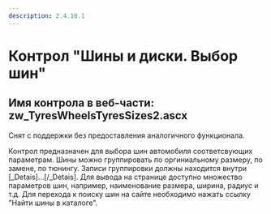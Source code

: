```yaml
---
description: 2.4.10.1
---
```


# Контрол "Шины и диски. Выбор шин"

## Имя контрола в веб-части: zw\_TyresWheelsTyresSizes2.ascx

Снят с поддержки без предоставления аналогичного функционала.

Контрол предназначен для выбора шин автомобиля соответсвующих параметрам. Шины можно группировать по оргиниальному размеру, по замене, по тюнингу. Записи группировки должны находится внутри \[\_Detais\]...\[/\_Detais\]. Для вывода на странице доступно множество параметров шин, например, наименование размера, ширина, радиус и т.д. Для перехода к поиску шин на сайте необходимо нажать ссылку "Найти шины в каталоге".

